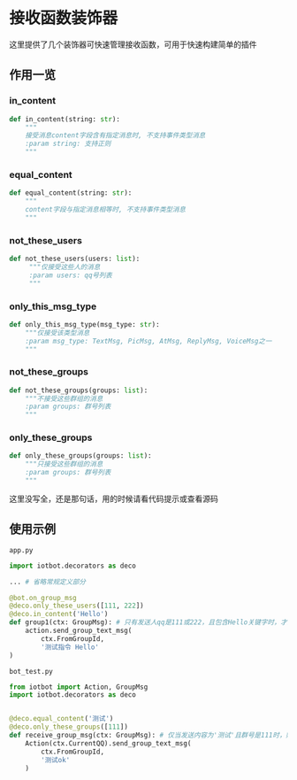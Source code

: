 # 接收函数装饰器

这里提供了几个装饰器可快速管理接收函数，可用于快速构建简单的插件

## 作用一览

### in_content

```python
def in_content(string: str):
    """
    接受消息content字段含有指定消息时, 不支持事件类型消息
    :param string: 支持正则
    """
```

### equal_content

```python
def equal_content(string: str):
    """
    content字段与指定消息相等时, 不支持事件类型消息
    """
```

### not_these_users

```python
def not_these_users(users: list):
     """仅接受这些人的消息
     :param users: qq号列表
     """
```

### only_this_msg_type

```python
def only_this_msg_type(msg_type: str):
    """仅接受该类型消息
    :param msg_type: TextMsg, PicMsg, AtMsg, ReplyMsg, VoiceMsg之一
    """
```

### not_these_groups

```python
def not_these_groups(groups: list):
    """不接受这些群组的消息
    :param groups: 群号列表
    """
```

### only_these_groups

```python
def only_these_groups(groups: list):
    """只接受这些群组的消息
    :param groups: 群号列表
    """
```

这里没写全，还是那句话，用的时候请看代码提示或查看源码

## 使用示例

`app.py`

```python
import iotbot.decorators as deco

... # 省略常规定义部分

@bot.on_group_msg
@deco.only_these_users([111, 222])
@deco.in_content('Hello')
def group1(ctx: GroupMsg): # 只有发送人qq是111或222，且包含Hello关键字时，才会被执行
    action.send_group_text_msg(
        ctx.FromGroupId,
        '测试指令 Hello'
)
```

`bot_test.py`

```python
from iotbot import Action, GroupMsg
import iotbot.decorators as deco


@deco.equal_content('测试')
@deco.only_these_groups([111])
def receive_group_msg(ctx: GroupMsg): # 仅当发送内容为'测试'且群号是111时，财被执行
    Action(ctx.CurrentQQ).send_group_text_msg(
        ctx.FromGroupId,
        '测试ok'
    )
```
